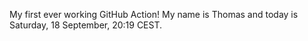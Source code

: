 My first ever working GitHub Action!
My name is Thomas and today is Saturday, 18 September, 20:19 CEST. 
